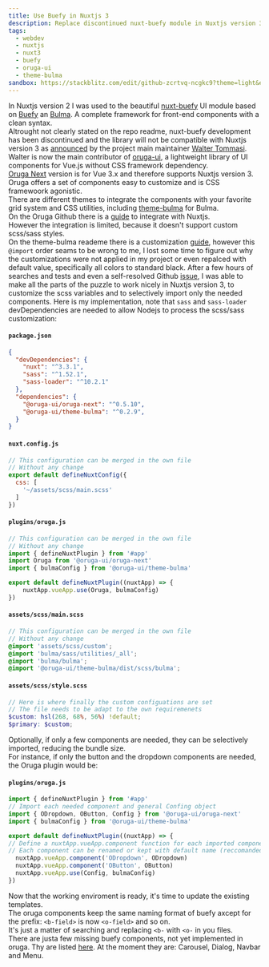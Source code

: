 ```yaml
---
title: Use Buefy in Nuxtjs 3
description: Replace discontinued nuxt-buefy module in Nuxtjs version 3 and support custom scss with selectively imported Oruga components styled with Theme Bulma.
tags:
  - webdev
  - nuxtjs
  - nuxt3
  - buefy
  - oruga-ui
  - theme-bulma
sandbox: https://stackblitz.com/edit/github-zcrtvq-ncgkc9?theme=light&embed=1&view=both&showSidebar=1&file=package.json
---
```

In Nuxtjs version 2 I was used to the beautiful [nuxt-buefy](https://github.com/buefy/nuxt-buefy) UI module based on [Buefy](https://buefy.org/) an [Bulma](https://bulma.io/). A complete framework for front-end components with a clean syntax.  
Altrought not clearly stated on the repo readme, nuxt-buefy development has been discontinued and the library will not be compatible with Nuxtjs version 3 as [announced](https://github.com/buefy/buefy/issues/2505#issuecomment-997000720) by the project main maintainer [Walter Tommasi](https://github.com/jtommy).   
Walter is now the main contributor of [oruga-ui](https://github.com/oruga-ui), a lightweight library of UI components for Vue.js without CSS framework dependency.  
[Oruga Next](https://www.npmjs.com/package/@oruga-ui/oruga-next) version is for Vue 3.x and therefore supports Nuxtjs version 3.  
Oruga offers a set of components easy to customize and is CSS framewoork agonistic.  
There are different themes to integrate the components with your favorite grid system and CSS utilities, including [theme-bulma](https://github.com/oruga-ui/theme-bulma) for Bulma.  
On the Oruga Github there is a [guide](https://github.com/oruga-ui/oruga#using-oruga-with-nuxt) to integrate with Nuxtjs.  
However the integration is limited, because it doesn't support custom scss/sass styles.  
On the theme-bulma reademe there is a customization [guide](https://github.com/oruga-ui/theme-bulma#customization-sassscss), however this `@import` order seams to be wrong to me, I lost some time to figure out why the customizations were not applied in my project or even repalced with default value, specifically all colors to standard black.
After a few hours of searches and tests and even a self-resolved Github [issue](https://github.com/oruga-ui/theme-bulma/issues/81), I was able to make all the parts of the puzzle to work nicely in Nuxtjs version 3, to customize the scss variables and to selectively import only the needed components. Here is my implementation, note that `sass` and `sass-loader` devDependencies are needed to allow Nodejs to process the scss/sass customization: 
#### **`package.json`**
```json
{
  "devDependencies": {
    "nuxt": "^3.3.1",
    "sass": "^1.52.1",
    "sass-loader": "^10.2.1"
  },
  "dependencies": {
    "@oruga-ui/oruga-next": "^0.5.10",
    "@oruga-ui/theme-bulma": "^0.2.9",
  }
}
```
#### **`nuxt.config.js`**
```js
// This configuration can be merged in the own file
// Without any change
export default defineNuxtConfig({
  css: [
    '~/assets/scss/main.scss'
  ]
})
```
#### **`plugins/oruga.js`**
```js
// This configuration can be merged in the own file
// Without any change
import { defineNuxtPlugin } from '#app'
import Oruga from '@oruga-ui/oruga-next'
import { bulmaConfig } from '@oruga-ui/theme-bulma'

export default defineNuxtPlugin((nuxtApp) => {
    nuxtApp.vueApp.use(Oruga, bulmaConfig)
})
```
#### **`assets/scss/main.scss`**
```scss
// This configuration can be merged in the own file
// Without any change
@import 'assets/scss/custom';
@import 'bulma/sass/utilities/_all';
@import 'bulma/bulma';
@import '@oruga-ui/theme-bulma/dist/scss/bulma';
```
#### **`assets/scss/style.scss`**
```scss
// Here is where finally the custom configuations are set
// The file needs to be adapt to the own requiremenets
$custom: hsl(268, 68%, 56%) !default;
$primary: $custom;
```
Optionally, if only a few components are needed, they can be selectively imported, reducing the bundle size.  
For instance, if only the button and the dropdown components are needed, the Oruga plugin would be:
#### **`plugins/oruga.js`**
```js
import { defineNuxtPlugin } from '#app'
// Import each needed component and general Confing object
import { ODropdown, OButton, Config } from '@oruga-ui/oruga-next'
import { bulmaConfig } from '@oruga-ui/theme-bulma'

export default defineNuxtPlugin((nuxtApp) => {
// Define a nuxtApp.vueApp.component function for each imported component
// Each component can be renamed or kept with default name (reccomanded)
  nuxtApp.vueApp.component('ODropdown', ODropdown)
  nuxtApp.vueApp.component('OButton', OButton)
  nuxtApp.vueApp.use(Config, bulmaConfig)
})
```
Now that the working enviroment is ready, it's time to update the existing templates.  
The oruga components keep the same naming format of buefy axcept for the prefix: `<b-field>` is now `<o-field>` and so on.  
It's just a matter of searching and replacing `<b-` with `<o-` in you files.  
There are justa few missing buefy components, not yet implemented in oruga. Thy are listed [here](https://github.com/oruga-ui/theme-bulma#buefy-users). At the moment they are: Carousel, Dialog, Navbar and Menu.  
